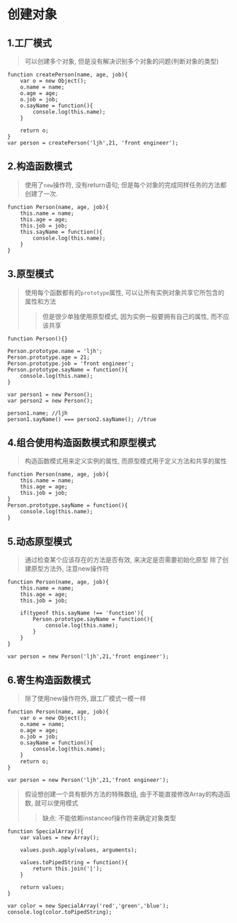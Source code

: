 # 创建对象

## 1.工厂模式

>可以创建多个对象, 但是没有解决识别多个对象的问题(判断对象的类型)

    function createPerson(name, age, job){
        var o = new Object();
        o.name = name;
        o.age = age;
        o.job = job;
        o.sayName = function(){
            console.log(this.name);
        }

        return o;
    }
    var person = createPerson('ljh',21, 'front engineer');

## 2.构造函数模式

>使用了`new`操作符, 没有return语句; 但是每个对象的完成同样任务的方法都创建了一次.

    function Person(name, age, job){
        this.name = name;
        this.age = age;
        this.job = job;
        this.sayName = function(){
            console.log(this.name);
        }
    }

## 3.原型模式

>使用每个函数都有的`prototype`属性, 可以让所有实例对象共享它所包含的属性和方法
>>但是很少单独使用原型模式, 因为实例一般要拥有自己的属性, 而不应该共享

    function Person(){}

    Person.prototype.name = 'ljh';
    Person.prototype.age = 21;
    Person.prototype.job = 'front engineer';
    Person.prototype.sayName = function(){
        console.log(this.name);
    }

    var person1 = new Person();
    var person2 = new Person();

    person1.name; //ljh
    person1.sayName() === person2.sayName(); //true

## 4.组合使用构造函数模式和原型模式 

>构造函数模式用来定义实例的属性, 而原型模式用于定义方法和共享的属性

    function Person(name, age, job){
        this.name = name;
        this.age = age;
        this.job = job;
    }
    Person.prototype.sayName = function(){
        console.log(this.name);
    }

## 5.动态原型模式

>通过检查某个应该存在的方法是否有效, 来决定是否需要初始化原型
> 除了创建原型方法外, 注意new操作符

    function Person(name, age, job){
        this.name = name;
        this.age = age;
        this.job = job;

        if(typeof this.sayName !== 'function'){
            Person.prototype.sayName = function(){
                console.log(this.name);
            }
        }
    }

    var person = new Person('ljh',21,'front engineer');

## 6.寄生构造函数模式

>除了使用new操作符外, 跟工厂模式一模一样

    function Person(name, age, job){
        var o = new Object();
        o.name = name;
        o.age = age;
        o.job = job;
        o.sayName = function(){
            console.log(this.name);
        }
        return o;
    }

    var person = new Person('ljh',21,'front engineer');

>假设想创建一个具有额外方法的特殊数组, 由于不能直接修改Array的构造函数, 就可以使用模式
>>缺点: 不能依赖instanceof操作符来确定对象类型

    function SpecialArray(){
        var values = new Array();

        values.push.apply(values, arguments);

        values.toPipedString = function(){
            return this.join('|');
        }

        return values;
    }

    var color = new SpecialArray('red','green','blue');
    console.log(color.toPipedString);